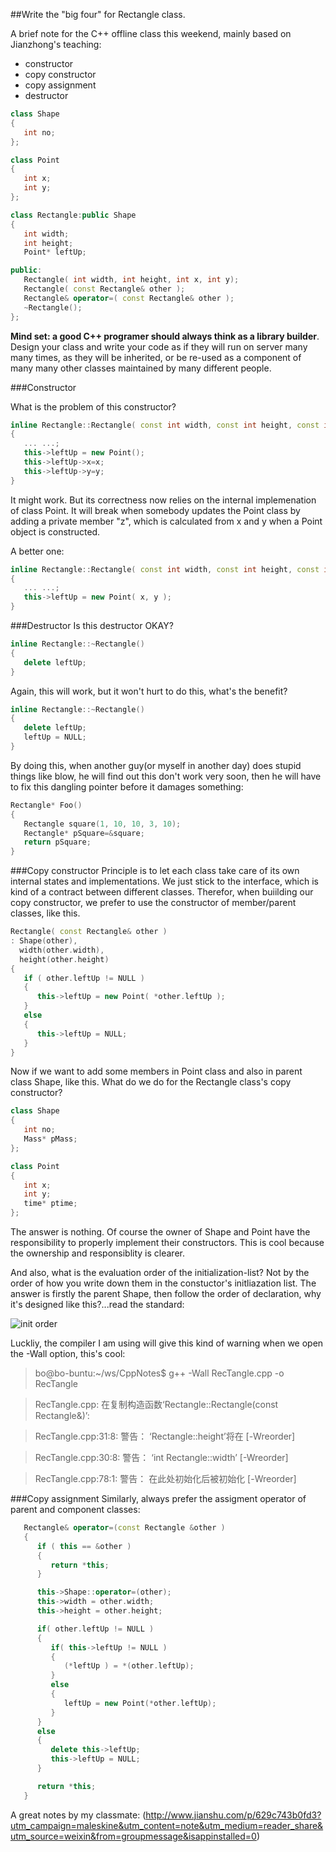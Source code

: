 ##Write the "big four" for Rectangle class.

A brief note for the C++ offline class this weekend, mainly based on Jianzhong's teaching:


* constructor
* copy constructor
* copy assignment
* destructor
   

~~~~C++
class Shape
{
   int no;
};

class Point
{
   int x;
   int y;
};

class Rectangle:public Shape
{
   int width;
   int height;
   Point* leftUp;

public:
   Rectangle( int width, int height, int x, int y);
   Rectangle( const Rectangle& other );
   Rectangle& operator=( const Rectangle& other );
   ~Rectangle();
};
~~~~

**Mind set: a good C++ programer should always think as a library builder**. Design your class and write your code as if they will run on server many many times, as they will be inherited, or be re-used as a component of many many other classes maintained by many different people.


###Constructor

What is the problem of this constructor? 
~~~~C++
inline Rectangle::Rectangle( const int width, const int height, const int x, const int y )
{
   ... ...;
   this->leftUp = new Point();
   this->leftUp->x=x;
   this->leftUp->y=y;
}
~~~~

It might work. But its correctness now relies on the internal implemenation of class Point. It will break when somebody updates the Point class by adding a private member "z", which is calculated from x and y when a Point object is constructed.
   
A better one:
~~~~C++
inline Rectangle::Rectangle( const int width, const int height, const int x, const int y )
{
   ... ...;  
   this->leftUp = new Point( x, y );
}
~~~~


###Destructor
Is this destructor OKAY?
~~~~C++
inline Rectangle::~Rectangle()
{
   delete leftUp;
}
~~~~

Again, this will work, but it won't hurt to do this, what's the benefit?
~~~~C++
inline Rectangle::~Rectangle()
{
   delete leftUp;
   leftUp = NULL;
}
~~~~
By doing this, when another guy(or myself in another day) does stupid things like blow, he will find out this don't work very soon, then he will have to fix this dangling pointer before it damages something:
~~~~C++
Rectangle* Foo()
{
   Rectangle square(1, 10, 10, 3, 10);
   Rectangle* pSquare=&square;
   return pSquare;
}
~~~~


###Copy constructor
Principle is to let each class take care of its own internal states and implementations. We just stick to the interface, which is kind of a contract between different classes. Therefor, when buiilding our copy constructor, we prefer to use the constructor of member/parent classes, like this. 
~~~~C++
Rectangle( const Rectangle& other )
: Shape(other),
  width(other.width),
  height(other.height)
{
   if ( other.leftUp != NULL )
   {
      this->leftUp = new Point( *other.leftUp ); 
   }
   else
   {
      this->leftUp = NULL;
   }
}

~~~~
Now if we want to add some members in Point class and also in parent class Shape, like this. What do we do for the Rectangle class's copy constructor?
~~~~C++
class Shape
{
   int no;
   Mass* pMass;
};

class Point
{
   int x;
   int y;
   time* ptime;
};
~~~~~
The answer is nothing. Of course the owner of Shape and Point have the responsibility to properly implement their constructors. This is cool because the ownership and responsiblity is clearer.

And also, what is the evaluation order of the initialization-list? Not by the order of how you write down them in the constuctor's initliazation list. The answer is firstly the parent Shape, then follow the order of declaration, why it's designed like this?...read the standard: 

![init order](https://github.com/WenboYang/CppNotes/blob/master/initOrder.png)

Luckliy, the compiler I am using will give this kind of warning when we open the -Wall option, this's cool:
>bo@bo-buntu:~/ws/CppNotes$ g++ -Wall RecTangle.cpp -o RecTangle

>RecTangle.cpp: 在复制构造函数‘Rectangle::Rectangle(const Rectangle&)’:

>RecTangle.cpp:31:8: 警告： ‘Rectangle::height’将在 [-Wreorder]

>RecTangle.cpp:30:8: 警告：   ‘int Rectangle::width’ [-Wreorder]

>RecTangle.cpp:78:1: 警告：   在此处初始化后被初始化 [-Wreorder]

###Copy assignment
Similarly, always prefer the assigment operator of parent and component classes:
~~~~C++
   Rectangle& operator=(const Rectangle &other )
   {
      if ( this == &other )
      {
         return *this;
      }

      this->Shape::operator=(other);
      this->width = other.width;
      this->height = other.height;

      if( other.leftUp != NULL )
      {
         if( this->leftUp != NULL )
         {
            (*leftUp ) = *(other.leftUp);
         }
         else
         {
            leftUp = new Point(*other.leftUp);
         }
      }
      else
      {
         delete this->leftUp;
         this->leftUp = NULL;
      }

      return *this;
   }

~~~~
         
A great notes by my classmate:
(http://www.jianshu.com/p/629c743b0fd3?utm_campaign=maleskine&utm_content=note&utm_medium=reader_share&utm_source=weixin&from=groupmessage&isappinstalled=0)

